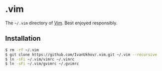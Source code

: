 # .vim

The `~/.vim` directory of [Vim](http://www.vim.org/).
Best enjoyed responsibly.

## Installation

```bash
$ rm -rf ~/.vim
$ git clone https://github.com/IvanUkhov/.vim.git ~/.vim --recursive
$ ln -sFi ~/.vim/vimrc ~/.vimrc
$ ln -sFi ~/.vim/gvimrc ~/.gvimrc
```
